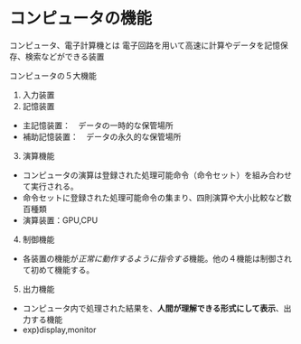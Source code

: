 コンピュータの機能
==============

コンピュータ、電子計算機とは
電子回路を用いて高速に計算やデータを記憶保存、検索などができる装置


コンピュータの５大機能

1. 入力装置
2. 記憶装置
 * 主記憶装置：　データの一時的な保管場所
 * 補助記憶装置：　データの永久的な保管場所
3. 演算機能
 * コンピュータの演算は登録された処理可能命令（命令セット）を組み合わせて実行される。
 * 命令セットに登録された処理可能命令の集まり、四則演算や大小比較など数百種類
 * 演算装置：GPU,CPU
4. 制御機能
 * 各装置の機能が*正常に動作するように指令する*機能。他の４機能は制御されて初めて機能する。
5. 出力機能
 * コンピュータ内で処理された結果を、**人間が理解できる形式にして表示**、出力する機能
 * exp)display,monitor 



